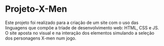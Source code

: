 # Projeto-X-Men

Este projeto foi realizado para a criação de um site com o uso das linguagens que compõe
a tríade de desenvolvimento web: HTML, CSS e JS. O site aposta no visual e na interação dos elementos
simulando a seleção dos personagens X-men num jogo.
